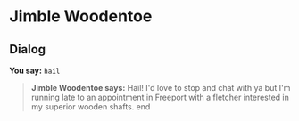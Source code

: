 # Jimble Woodentoe


## Dialog

**You say:** `hail`



>**Jimble Woodentoe says:** Hail! I'd love to stop and chat with ya but I'm running late to an appointment in Freeport with a fletcher interested in my superior wooden shafts.
end
